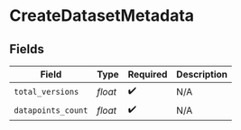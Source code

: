 # CreateDatasetMetadata


## Fields

| Field              | Type               | Required           | Description        |
| ------------------ | ------------------ | ------------------ | ------------------ |
| `total_versions`   | *float*            | :heavy_check_mark: | N/A                |
| `datapoints_count` | *float*            | :heavy_check_mark: | N/A                |